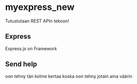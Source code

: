 # myexpress_new
Tutustutaan REST APIn tekoon!

## Express
Express.js on Framework

## Send help
oon tehny tän kolme kertaa koska oon tehny jotain aina väärin
